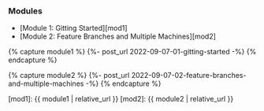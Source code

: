 ### Modules

* [Module 1: Gitting Started][mod1]
* [Module 2: Feature Branches and Multiple Machines][mod2]

{% capture module1 %}
  {%- post_url 2022-09-07-01-gitting-started -%}
{% endcapture %}

{% capture module2 %}
  {%- post_url 2022-09-07-02-feature-branches-and-multiple-machines -%}
{% endcapture %}

[mod1]: {{ module1 | relative_url }}
[mod2]: {{ module2 | relative_url }}
